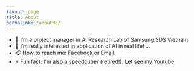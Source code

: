 ```yaml
---
layout: page
title: About
permalink: /aboutMe/
---
```


- 🔭 I’m a project manager in AI Research Lab of Samsung SDS Vietnam
- 🌱 I’m really interested in application of AI in real life! ...
- 📫 How to reach me: [Facebook](https://www.facebook.com/titikid) or [Email](mailto:titikid@gmail.com).
- ⚡ Fun fact: I'm also a speedcuber (retired!). Let see my [Youtube](https://www.youtube.com/user/thixanghialoyb)
